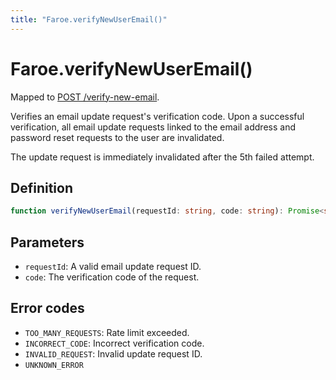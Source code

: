 ```yaml
---
title: "Faroe.verifyNewUserEmail()"
---
```


# Faroe.verifyNewUserEmail()

Mapped to [POST /verify-new-email](/reference/rest/endpoints/post_verify-new-email).

Verifies an email update request's verification code. Upon a successful verification, all email update requests linked to the email address and password reset requests to the user are invalidated.

The update request is immediately invalidated after the 5th failed attempt.

## Definition

```ts
function verifyNewUserEmail(requestId: string, code: string): Promise<string>;
```

## Parameters

- `requestId`: A valid email update request ID.
- `code`: The verification code of the request.

## Error codes

- `TOO_MANY_REQUESTS`: Rate limit exceeded.
- `INCORRECT_CODE`: Incorrect verification code.
- `INVALID_REQUEST`: Invalid update request ID.
- `UNKNOWN_ERROR`
